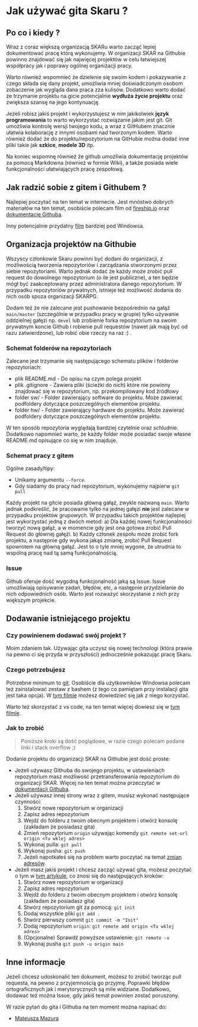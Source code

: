 # Jak używać gita Skaru ?

## Po co i kiedy ?

Wraz z coraz większą organizacją SKARu warto zacząć lepiej dokumentować pracę którą wykonujemy.
W organizacji SKAR na Githubie powinno znajdować się jak najwięcej projektów w celu łatwiejszej współpracy jak i poprawy ogólnej organizacji pracy.

Warto również wspomnieć że dzielenie się swoim kodem i pokazywanie z czego składa się dany projekt, umożliwia mniej doświadczonym osobom zobaczenie jak wygląda dana praca zza kulisów. Dodatkowo warto dodać że trzymanie projektu na gicie potencjalnie **wydłuża życie projektu** oraz zwiększa szansę na jego kontynuację.

Jeżeli robisz jakiś projekt i wykorzystujesz w nim jakikolwiek **język programowania** to warto wykorzystać rozwiązanie jakim jest git. 
Git umożliwia kontrolę wersji twojego kodu, a wraz z GitHubem znacznie ułatwia kolaborację z innymi osobami nad tworzonym kodem.
Warto również dodać że do projektu/repozytorium na GitHubie można dodać inne pliki takie jak **szkice**, **modele 3D** itp.

Na koniec wspomnę również że github umożliwia dokumentację projektów za pomocą Markdowna (również w formie Wiki), a także posiada wiele funkcjonalności ułatwiających pracę zespołową.

## Jak radzić sobie z gitem i Githubem ?

Najlepiej poczytać na ten temat w internecie. Jest mnóstwo dobrych materiałów na ten temat, osobiście polecam film od [fireship.io](https://www.youtube.com/watch?v=HkdAHXoRtos) oraz [dokumentację Githuba](https://docs.github.com/en/github/getting-started-with-github).

Inny potencjalnie przydatny [film](https://www.youtube.com/watch?v=PWqS4NBhEY8) bardziej pod Windowsa.

## Organizacja projektów na Githubie

Wszyscy członkowie Skaru powinni być dodani do organizacji, z możliwością tworzenia repozytoriów i zarządzania stworzonymi przez siebie repozytoriami. 
Warto jednak dodać że każdy może zrobić pull request do dowolnego repozytorium (o ile jest publiczne), a ten będzie mógł być zaakceptowany przez administratora danego repozytorium. W przypadku repozytoriów prywatnych, istnieje też możliwość dodania do nich osób spoza organizacji SKARPG.

Dodam też że nie zalecane jest pushowanie bezpośrednio na gałąź `main/master` (szczególnie w przypadku pracy w grupie) tylko używanie oddzielnej gałęzi np. `devel` lub zrobienie forka repozytorium na swoim prywatnym koncie Github i robienie pull requestów (nawet jak mają być od razu zatwierdzone), lub robić obie rzeczy na raz :) .

### Schemat folderów na repozytoriach

Zalecane jest trzymanie się następującego schematu plików i folderów repozytoriach:
- plik README.md - Do opisu na czym polega projekt
- plik .gitignore - Zawiera pliki (ścieżki do nich) które nie powinny znajdować się w repozytorium, np. przekompilowany kod źródłowy
- folder sw/ - Folder zawierający software do projektu. Może zawierać podfoldery dotyczące poszczególnych elementów projektu.
- folder hw/ - Folder zawierający hardware do projektu. Może zawierać podfoldery dotyczące poszczególnych elementów projektu.

W ten sposób repozytoria wyglądają bardziej czytelnie oraz schludnie. Dodatkowo napomnieć warto, że każdy folder może posiadać swoje własne README.md opisujące co się w nim znajduje.

### Schemat pracy z gitem

Ogólne zasady/tipy:
- Unikamy argumentu `--force`.
- Gdy siadamy do pracy nad repozytorium, wykonujemy najpierw `git pull`

Każdy projekt na gitcie posiada główną gałąź, zwykle nazwaną `main`. Warto jednak podkreślić, że pracowanie tylko na jednej gałęzi **nie** jest zalecane w przypadku projektów grupowych.
W przypadku takich projektów najlepiej jest wykorzystać jedną z dwóch metod:
a) Dla kaźdej nowej funkcjonalności tworzyć nową gałąź, a w momencie gdy jest ona gotowa zrobić Pull Request do głównej gałęźi.
b) Każdy członek zespołu może zrobić fork projektu, a następnie gdy wykona jakąś zmianę, zrobić Pull Request spowrotem na główną gałąź. Jest to o tyle mniej wygone, że utrudnia to wspólną pracę nad tą samą funkcjonalnością.

### Issue

Github oferuje dość wygodną funkcjonalność jaką są Issue. Issue umożliwiają opisywanie zadań, błędów, etc, a następnie przydzielanie do nich odpowiednich osób. Warto jest rozważyć skorzystanie z nich przy większym projekcie.

## Dodawanie istniejącego projektu

### Czy powinienem dodawać swój projekt ?

Moim zdaniem tak. Używając gita uczysz się nowej technologi (która prawie na pewno ci się przyda w przyszłości) jednocześnie pokazując pracę Skaru.

### Czego potrzebujesz

Potrzebne minimum to [git](https://git-scm.com/). 
Osobiście dla użytkowników Windowsa polecam też zainstalować zestaw z bashem (z tego co pamiętam przy instalacji gita jest taka opcja).
W [tym filmie](https://www.youtube.com/watch?v=PWqS4NBhEY8) możesz dowiedzieć się jak z niego korzystać.

Warto też skorzystać z vs code, na ten temat więcej dowiesz się w [tym filmie](https://www.youtube.com/watch?v=HkdAHXoRtos).

### Jak to zrobić

> Poniższe kroki są dość poglądowe, w razie czego polecam podane linki i stack overflow ;)

Dodanie projektu do organizacji SKAR na Githubie jest dość proste:

- Jeżeli używasz Githuba do swojego projektu, w ustawieniach repozytorium masz możliwość przetransferowania repozytorium do organizacji SKAR. Więcej na ten temat można przeczytać w [dokumentacji Githuba](https://docs.github.com/en/github/administering-a-repository/transferring-a-repository).
- Jeżeli używasz innej strony wraz z gitem, musisz wykonać następujące czynności:
    1. Stwórz nowe repozytorium w organizacji
    2. Zapisz adres repozytorium
    3. Wejdź do folderu z twoim obecnym projektem i otwórz konsolę (zakładam że posiadasz gita)
    4. Zmień repozytorium `origin` używając komendy `git remote set-url origin <Tu wklej adres>`
    5. Wykonaj pulla: `git pull`
    6. Wykonaj pusha: `git push`
    7. Jeżeli napotkałeś się na problem warto poczytać na temat [zmian adresów](https://docs.github.com/en/github/getting-started-with-github/managing-remote-repositories#changing-a-remote-repositorys-url).
- Jeżeli masz jakiś projekt i chcesz zacząć używać gita, możesz poczytać o tym w [tym artykule](https://towardsdatascience.com/start-using-git-in-your-existing-data-science-project-27118c92f86e), co znosi się do następujących kroków:
    1. Stwórz nowe repozytorium w organizacji
    2. Zapisz adres repozytorium
    3. Wejdź do folderu z twoim obecnym projektem i otwórz konsolę (zakładam że posiadasz gita)
    4. Stwórz repozytorium git za pomocą: `git init`
    5. Dodaj wszystkie pliki `git add .` 
    6. Stwórz pierwszy commit `git commit -m "Init"`
    7. Dodaj repozytorium `origin`: `git remote add origin <Tu wklej adres>`
    8. (Opcjonalne) Sprawdź powyższe ustawienie: `git remote -v`
    9. Wykonaj pusha `git push -u origin main`
 
## Inne informacje

Jeżeli chcesz udoskonalić ten dokument, możesz to zrobić tworząc pull requesta, na pewno z przyjemnością go przyjmę. Poprawki błędów ortograficznych jak i merytorycznych są mile widziane. Dodatkowo, dodawać też można Issue, gdy jakiś temat powinien zostać poruszony.

W razie pytań do gita i Githuba na ten moment można napisać do:

- [Mateusza Mazura](https://www.github.com/Mazurel)


